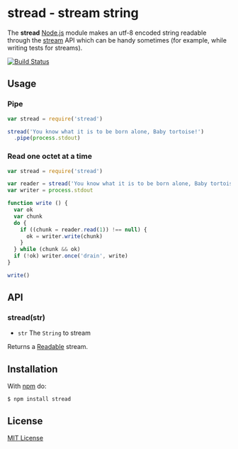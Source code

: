 
# stread - stream string

The **stread** [Node.js](http://nodejs.org/) module makes an utf-8 encoded string readable through the [stream](http://nodejs.org/api/stream.html) API which can be handy sometimes (for example, while writing tests for streams).

[![Build Status](https://travis-ci.org/michaelnisi/stread.svg)](http://travis-ci.org/michaelnisi/stread)

## Usage

### Pipe

```js
var stread = require('stread')

stread('You know what it is to be born alone, Baby tortoise!')
  .pipe(process.stdout)
```

### Read one octet at a time

```js
var stread = require('stread')

var reader = stread('You know what it is to be born alone, Baby tortoise!')
var writer = process.stdout

function write () {
  var ok
  var chunk
  do {
    if ((chunk = reader.read(1)) !== null) {
      ok = writer.write(chunk)
    }
  } while (chunk && ok)
  if (!ok) writer.once('drain', write)
}

write()
```
## API

### stread(str)

- `str` The `String` to stream

Returns a [Readable](http://nodejs.org/api/stream.html#stream_class_stream_readable) stream.

## Installation

With [npm](https://npmjs.org/package/stread) do:

```
$ npm install stread
```

## License

[MIT License](https://raw.github.com/michaelnisi/stread/master/LICENSE)
